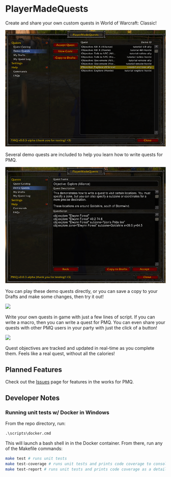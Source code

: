 # PlayerMadeQuests

Create and share your own custom quests in World of Warcraft: Classic!

![](docs/img/demo1.png)

Several demo quests are included to help you learn how to write quests for PMQ.

![](docs/img/demo2.png)

You can play these demo quests directly, or you can save a copy to your Drafts and make some changes, then try it out!

![](docs/img/draft1.png)

Write your own quests in game with just a few lines of script. If you can write a macro, then you can write a quest for PMQ. You can even share your quests with other PMQ users in your party with just the click of a button!

![](docs/img/questlog1.png)

Quest objectives are tracked and updated in real-time as you complete them. Feels like a real quest, without all the calories!

## Planned Features

Check out the [Issues](/../../issues) page for features in the works for PMQ.

## Developer Notes

### Running unit tests w/ Docker in Windows

From the repo directory, run:

```ps
.\scripts\docker.cmd
```

This will launch a bash shell in in the Docker container. From there, run any of the Makefile commands:

```bash
make test # runs unit tests
make test-coverage # runs unit tests and prints code coverage to console
make test-report # runs unit tests and prints code coverage as a detailed HTML report
```